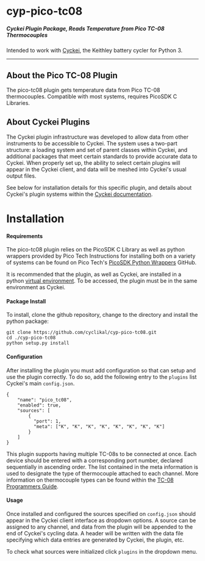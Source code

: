# cyp-pico-tc08

##### Cyckei Plugin Package, Reads Temperature from Pico TC-08 Thermocouples
Intended to work with [Cyckei](https://github.com/cyclikal/cyckei), the Keithley battery cycler for Python 3.

---

## About the Pico TC-08 Plugin
The pico-tc08 plugin gets temperature data from Pico TC-08 thermocouples.
Compatible with most systems, requires PicoSDK C Libraries.

## About Cyckei Plugins
The Cyckei plugin infrastructure was developed to allow data from other instruments to be accessible to Cyckei.
The system uses a two-part structure: a loading system and set of parent classes within Cyckei, and additional packages that meet certain standards to provide accurate data to Cyckei.
When properly set up, the ability to select certain plugins will appear in the Cyckei client, and data will be meshed into Cyckei's usual output files.

See below for installation details for this specific plugin, and details about Cyckei's plugin systems within the [Cyckei documentation](https://docs.cyclikal.com/projects/cyckei/en/stable/plugins.html).

# Installation

#### Requirements
The pico-tc08 plugin relies on the PicoSDK C Library as well as python wrappers provided by Pico Tech
Instructions for installing both on a variety of systems can be found on Pico Tech's [PicoSDK Python Wrappers](https://github.com/picotech/picosdk-python-wrappers) GitHub.

It is recommended that the plugin, as well as Cyckei, are installed in a python [virtual environment](https://docs.python.org/3/tutorial/venv.html). To be accessed, the plugin must be in the same environment as Cyckei.

#### Package Install
To install, clone the github repository, change to the directory and install the python package:

    git clone https://github.com/cyclikal/cyp-pico-tc08.git
    cd ./cyp-pico-tc08
    python setup.py install

#### Configuration
After installing the plugin you must add configuration so that can setup and use the plugin correctly.
To do so, add the following entry to the ``plugins`` list Cyckei's main ``config.json``.

    {
        "name": "pico_tc08",
        "enabled": true,
        "sources": [
            {
              "port": 1,
              "meta": ["K", "K", "K", "K", "K", "K", "K", "K"]
            }
        ]
    }

This plugin supports having multiple TC-08s to be connected at once. Each device should be entered with a corresponding port number, declared sequentially in ascending order. The list contained in the meta information is used to designate the type of thermocouple attached to each channel. More information on thermocouple types can be found within the [TC-08 Programmers Guide](https://www.picotech.com/download/manuals/usb-tc08-thermocouple-data-logger-programmers-guide.pdf).

#### Usage
Once installed and configured the sources specified on ``config.json`` should appear in the Cyckei client interface as dropdown options. A source can be assigned to any channel, and data from the plugin will be appended to the end of Cyckei's cycling data.
A header will be written with the data file specifying which data entries are generated by Cyckei, the plugin, etc.

To check what sources were initialized click ``plugins`` in the dropdown menu.
